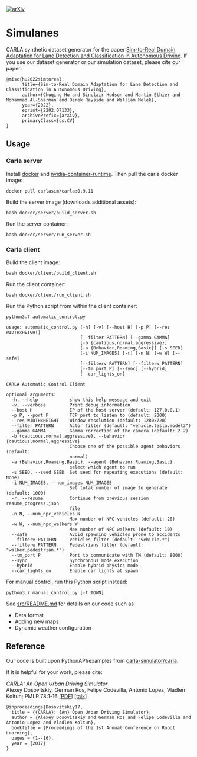 [![arXiv](https://img.shields.io/badge/arXiv-2202.07133-b31b1b.svg)](https://arxiv.org/abs/2202.07133)
# Simulanes

CARLA synthetic dataset generator for the paper [Sim-to-Real Domain Adaptation for Lane Detection and Classification in Autonomous Driving](https://arxiv.org/abs/2202.07133). 
If you use our dataset generator or our simulation dataset, please cite our paper:
```
@misc{hu2022simtoreal,
      title={Sim-to-Real Domain Adaptation for Lane Detection and Classification in Autonomous Driving}, 
      author={Chuqing Hu and Sinclair Hudson and Martin Ethier and Mohammad Al-Sharman and Derek Rayside and William Melek},
      year={2022},
      eprint={2202.07133},
      archivePrefix={arXiv},
      primaryClass={cs.CV}
}
```

## Usage

### Carla server
Install [docker](https://docs.docker.com/engine/install/) and [nvidia-container-runtime](https://nvidia.github.io/nvidia-container-runtime/). 
Then pull the carla docker image:
```
docker pull carlasim/carla:0.9.11
```
Build the server image (downloads additional assets):
```
bash docker/server/build_server.sh
```
Run the server container:
```
bash docker/server/run_server.sh
```

### Carla client
Build the client image:
```
bash docker/client/build_client.sh
```
Run the client container:
```
bash docker/client/run_client.sh
```
Run the Python script from within the client container:
```
python3.7 automatic_control.py
```
```
usage: automatic_control.py [-h] [-v] [--host H] [-p P] [--res WIDTHxHEIGHT]
                            [--filter PATTERN] [--gamma GAMMA]
                            [-b {cautious,normal,aggressive}]
                            [-a {Behavior,Roaming,Basic}] [-s SEED]
                            [-i NUM_IMAGES] [-r] [-n N] [-w W] [--safe]
                            [--filterv PATTERN] [--filterw PATTERN]
                            [--tm_port P] [--sync] [--hybrid]
                            [--car_lights_on]

CARLA Automatic Control Client

optional arguments:
  -h, --help            show this help message and exit
  -v, --verbose         Print debug information
  --host H              IP of the host server (default: 127.0.0.1)
  -p P, --port P        TCP port to listen to (default: 2000)
  --res WIDTHxHEIGHT    Window resolution (default: 1280x720)
  --filter PATTERN      Actor filter (default: "vehicle.tesla.model3")
  --gamma GAMMA         Gamma correction of the camera (default: 2.2)
  -b {cautious,normal,aggressive}, --behavior {cautious,normal,aggressive}
                        Choose one of the possible agent behaviors (default:
                        normal)
  -a {Behavior,Roaming,Basic}, --agent {Behavior,Roaming,Basic}
                        select which agent to run
  -s SEED, --seed SEED  Set seed for repeating executions (default: None)
  -i NUM_IMAGES, --num_images NUM_IMAGES
                        Set total number of image to generate (default: 1000)
  -r, --resume          Continue from previous session resume_progress.json
                        file
  -n N, --num_npc_vehicles N
                        Max number of NPC vehicles (default: 20)
  -w W, --num_npc_walkers W
                        Max number of NPC walkers (default: 10)
  --safe                Avoid spawning vehicles prone to accidents
  --filterv PATTERN     Vehicles filter (default: "vehicle.*")
  --filterw PATTERN     Pedestrians filter (default: "walker.pedestrian.*")
  --tm_port P           Port to communicate with TM (default: 8000)
  --sync                Synchronous mode execution
  --hybrid              Enable hybrid physics mode
  --car_lights_on       Enable car lights at spawn
```
For manual control, run this Python script instead:
```
python3.7 manual_control.py [-t TOWN]
```
See [src/README.md](./src/README.md) for details on our code such as
- Data format
- Adding new maps
- Dynamic weather configuration

## Reference

Our code is built upon PythonAPI/examples from [carla-simulator/carla](https://github.com/carla-simulator/carla/tree/master/PythonAPI/examples).

If it is helpful for your work, please cite:

_CARLA: An Open Urban Driving Simulator_<br>Alexey Dosovitskiy, German Ros,
Felipe Codevilla, Antonio Lopez, Vladlen Koltun; PMLR 78:1-16
[[PDF]](http://proceedings.mlr.press/v78/dosovitskiy17a/dosovitskiy17a.pdf)
[[talk]](https://www.youtube.com/watch?v=xfyK03MEZ9Q&feature=youtu.be&t=2h44m30s)

```
@inproceedings{Dosovitskiy17,
  title = {{CARLA}: {An} Open Urban Driving Simulator},
  author = {Alexey Dosovitskiy and German Ros and Felipe Codevilla and Antonio Lopez and Vladlen Koltun},
  booktitle = {Proceedings of the 1st Annual Conference on Robot Learning},
  pages = {1--16},
  year = {2017}
}
```
